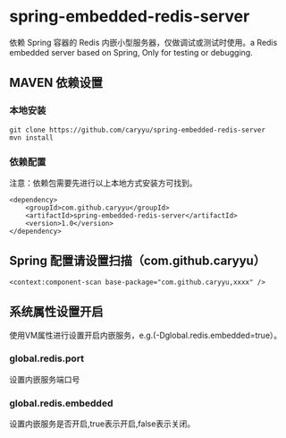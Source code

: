 # spring-embedded-redis-server
依赖 Spring 容器的 Redis 内嵌小型服务器，仅做调试或测试时使用。a Redis embedded server based on Spring, Only for testing or debugging.
## MAVEN 依赖设置
### 本地安装
```
git clone https://github.com/caryyu/spring-embedded-redis-server
mvn install
```
### 依赖配置
注意：依赖包需要先进行以上本地方式安装方可找到。
```
<dependency>
    <groupId>com.github.caryyu</groupId>
    <artifactId>spring-embedded-redis-server</artifactId>
    <version>1.0</version>
</dependency>
```
## Spring 配置请设置扫描（com.github.caryyu）
```
<context:component-scan base-package="com.github.caryyu,xxxx" />
```
## 系统属性设置开启
使用VM属性进行设置开启内嵌服务，e.g.(-Dglobal.redis.embedded=true）。  
### global.redis.port
设置内嵌服务端口号
### global.redis.embedded
设置内嵌服务是否开启,true表示开启,false表示关闭。